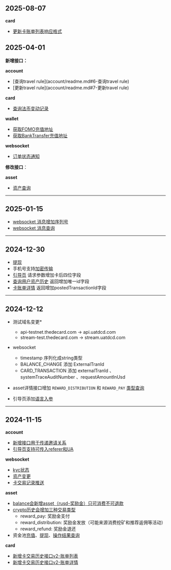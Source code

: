 ## 2025-08-07
**card**
- [更新卡账单列表响应格式](card/readme.md#5-卡账单列表)


## 2025-04-01

**新增接口：**

**account**

- [查询travel rule](account/readme.md#6-查询travel rule)
- [更新travel rule](account/readme.md#7-更新travel rule)

**card**

- [查询法币变动记录](card/readme.md#7-查询法币变动记录)

**wallet**

- [获取FOMO充值地址](wallet/readme.md#获取fomo充值地址)
- [获取BankTransfer充值地址](wallet/readme.md#获取banktransfer充值地址)

**websocket**

- [订单状态通知](websocket/readme.md#订单状态通知 (ORDER_STATUS))

**修改接口**：

**asset**

- [资产查询](asset/readme.md#1-资产查询)

***



## 2025-01-15

- [websocket 消息增加序列号](/websocket/readme.md#监听频道)
- [websocket 消息查询](/websocket/readme.md#消息查询)

---

## 2024-12-30
- [提现](/wallet/readme.md#提现)
- 手机号支持[加密传输](flow/readme.md#敏感信息加密算法)
- [引导页](account/readme.md#2-获取引导页链接) 请求参数增加卡后四位字段
- [查询用户资产历史](asset/readme.md#2-资金历史查询) 返回增加唯一id字段
- [卡账单详情](card/readme.md#6-卡账单详情) 返回增加postedTransactionId字段

---

## 2024-12-12

- 测试域名变更*
  - api-testnet.thedecard.com -> api.uatdcd.com
  - stream-test.thedecard.com -> stream.uatdcd.com

- websocket
  - timestamp 序列化成string类型
  - BALANCE_CHANGE 添加 ExternalTranId
  - CARD_TRANSACTION 添加 externalTranId 、 systemTraceAuditNumber 、requestAmountInUsd

- asset详情接口增加 `REWARD_DISTRIBUTION` 和 `REWARD_PAY` [类型查询](asset/readme.md#3-查询资产变动详情)
- 引导页添加[语言入参](account/readme.md#2-获取引导页链接)

---


## 2024-11-15

**account**

- [新增接口用于传递邀请关系](account/readme.md#5-绑定推荐关系)
- [引导页支持可传入referer和UA](account/readme.md#2-获取引导页链接)

**websocket**

- [kyc状态](websocket/readme.md#kyc状态-kyc_status)
- [资产变更](websocket/readme.md#数字资产变动-balance_change)
- [卡交易记录推送](websocket/readme.md#卡交易记录-card_transaction)

**asset**

- [balance会新增asset（rusd-奖励金）只可消费不可退款](asset/readme.md#1-资产查询)
- [crypto历史会增加三种交易类型](asset/readme.md#2-资金历史查询)
  - reward_pay: 奖励金支付
  - reward_distribution: 奖励金发放（可能来源消费挖矿和推荐返佣等活动）
  - reward_refund: 奖励金退还
- 资金池[充值](asset/readme.md#4-资金池充值)、[提现](asset/readme.md#5-资金池提现)、[操作结果查询](asset/readme.md#6-资金池操作查询)

**card**
- [新增卡交易历史接口v2-账单列表](card/readme.md#5-卡账单列表)
- [新增卡交易历史接口v2-账单详情](card/readme.md#6-卡账单详情)

